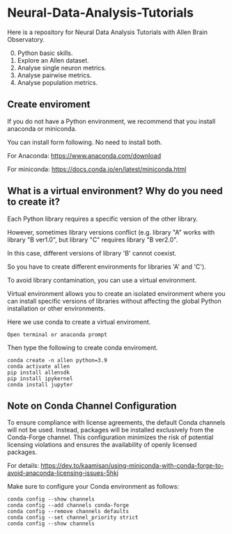 # Neural-Data-Analysis-Tutorials
Here is a repository for Neural Data Analysis Tutorials with Allen Brain Observatory.

0. Python basic skills.
1. Explore an Allen dataset.
2. Analyse single neuron metrics.
3. Analyse pairwise metrics.
4. Analyse population metrics.

## Create enviroment 
If you do not have a Python environment, we recommend that you install anaconda or miniconda.

You can install form following. No need to install both. 

For Anaconda: https://www.anaconda.com/download

For miniconda: https://docs.conda.io/en/latest/miniconda.html



## What is a virtual environment? Why do you need to create it?

Each Python library requires a specific version of the other library.

However, sometimes library versions conflict (e.g. library "A" works with library "B ver1.0", but library "C" requires library "B ver2.0". 

In this case, different versions of library 'B' cannot coexist.

So you have to create different environments for libraries 'A' and 'C').

To avoid library contamination, you can use a virtual environment.

Virtual environment allows you to create an isolated environment where you can install specific versions of libraries without
affecting the global Python installation or other environments. 

Here we use conda to create a virtual enviroment.

    Open terminal or anaconda prompt
    
Then type the following to create conda enviroment.

    conda create -n allen python=3.9
    conda activate allen
    pip install allensdk
    pip install ipykernel
    conda install jupyter
    
## Note on Conda Channel Configuration

To ensure compliance with license agreements, the default Conda channels will not be used. Instead, packages will be installed exclusively from the Conda-Forge channel. This configuration minimizes the risk of potential licensing violations and ensures the availability of openly licensed packages.

For details: https://dev.to/kaamisan/using-miniconda-with-conda-forge-to-avoid-anaconda-licensing-issues-5hkj

Make sure to configure your Conda environment as follows:

    conda config --show channels
    conda config --add channels conda-forge
    conda config --remove channels defaults
    conda config --set channel_priority strict
    conda config --show channels

